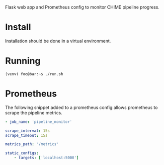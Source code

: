 Flask web app and Prometheus config to monitor CHIME pipeline progress. 

# Install
Installation should be done in a virtual environment.


# Running
```console
(venv) foo@bar:~$ ./run.sh
```


# Prometheus
The following snippet added to a prometheus config allows prometheus to scrape the pipeline metrics.
```yaml
- job_name: 'pipeline_monitor'

scrape_interval: 15s
scrape_timeout: 15s

metrics_path: "/metrics"

static_configs:
    - targets: ['localhost:5000']
```

